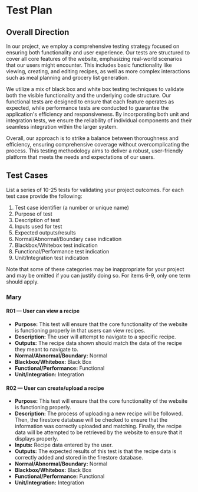 # Test Plan

## Overall Direction
In our project, we employ a comprehensive testing strategy focused on ensuring both functionality and user experience. Our tests are structured to cover all core features of the website, emphasizing real-world scenarios that our users might encounter. This includes basic functionality like viewing, creating, and editing recipes, as well as more complex interactions such as meal planning and grocery list generation.

We utilize a mix of black box and white box testing techniques to validate both the visible functionality and the underlying code structure. Our functional tests are designed to ensure that each feature operates as expected, while performance tests are conducted to guarantee the application's efficiency and responsiveness. By incorporating both unit and integration tests, we ensure the reliability of individual components and their seamless integration within the larger system.

Overall, our approach is to strike a balance between thoroughness and efficiency, ensuring comprehensive coverage without overcomplicating the process. This testing methodology aims to deliver a robust, user-friendly platform that meets the needs and expectations of our users.

## Test Cases
List a series of 10-25 tests for validating your project outcomes. For each test case provide the following:
1. Test case identifier (a number or unique name)
2. Purpose of test
3. Description of test
4. Inputs used for test
5. Expected outputs/results
6. Normal/Abnormal/Boundary case indication
7. Blackbox/Whitebox test indication
8. Functional/Performance test indication
9. Unit/Integration test indication

Note that some of these categories may be inappropriate for your project and may be omitted if you can justify doing so. For items 6-9, only one term should apply.

### Mary
#### R01 — User can view a recipe
- **Purpose:** This test will ensure that the core functionality of the website is functioning properly in that users can view recipes.
- **Description:** The user will attempt to navigate to a specific recipe.
- **Outputs:** The recipe data shown should match the data of the recipe they meant to navigate to.
- **Normal/Abnormal/Boundary:** Normal
- **Blackbox/Whitebox:** Black Box
- **Functional/Performance:** Functional
- **Unit/Integration:** Integration

#### R02 — User can create/upload a recipe
- **Purpose:** This test will ensure that the core functionality of the website is functioning properly.
- **Description:** The process of uploading a new recipe will be followed. Then, the firestore database will be checked to ensure that the information was correctly uploaded and matching. Finally, the recipe data will be attempted to be retrieved by the website to ensure that it displays properly.
- **Inputs:** Recipe data entered by the user.
- **Outputs:** The expected results of this test is that the recipe data is correctly added and stored in the firestore database.
- **Normal/Abnormal/Boundary:** Normal
- **Blackbox/Whitebox:** Black Box
- **Functional/Performance:** Functional
- **Unit/Integration:** Integration


